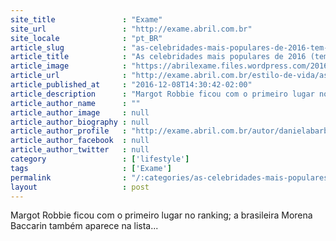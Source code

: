 ```yaml
---
site_title               : "Exame"
site_url                 : "http://exame.abril.com.br"
site_locale              : "pt_BR"
article_slug             : "as-celebridades-mais-populares-de-2016-tem-brasileira-na-lista"
article_title            : "As celebridades mais populares de 2016 (tem brasileira na lista)"
article_image            : "https://abrilexame.files.wordpress.com/2016/12/gettyimages-585105788.jpg?quality=70&strip=all&w=680"
article_url              : "http://exame.abril.com.br/estilo-de-vida/as-celebridades-mais-populares-de-2016-tem-brasileira-na-lista/"
article_published_at     : "2016-12-08T14:30:42-02:00"
article_description      : "Margot Robbie ficou com o primeiro lugar no ranking; a brasileira Morena Baccarin também aparece na lista..."
article_author_name      : ""
article_author_image     : null
article_author_biography : null
article_author_profile   : "http://exame.abril.com.br/autor/danielabarbosa38258/"
article_author_facebook  : null
article_author_twitter   : null
category                 : ['lifestyle']
tags                     : ['Exame']
permalink                : "/:categories/as-celebridades-mais-populares-de-2016-tem-brasileira-na-lista/"
layout                   : post
---
```


Margot Robbie ficou com o primeiro lugar no ranking; a brasileira Morena Baccarin também aparece na lista...
